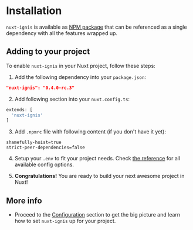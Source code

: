 # Installation

`nuxt-ignis` is available as [NPM package](https://www.npmjs.com/package/nuxt-ignis) that can be referenced as a single dependency with all the features wrapped up.

## Adding to your project

To enable `nuxt-ignis` in your Nuxt project, follow these steps:

1) Add the following dependency into your `package.json`:

```json [package.json]
"nuxt-ignis": "0.4.0-rc.3"
```

2) Add following section into your `nuxt.config.ts`:

```ts [nuxt.config.ts]
extends: [
  'nuxt-ignis'
]
```

3) Add `.npmrc` file with following content (if you don't have it yet):

```[.npmrc]
shamefully-hoist=true
strict-peer-dependencies=false
```

4) Setup your `.env` to fit your project needs. Check [the reference](/2-5-full-reference.html) for all available config options.

5) **Congratulations!** You are ready to build your next awesome project in Nuxt!

## More info

- Proceed to the [Configuration](/2-1-configuration.html) section to get the big picture and learn how to set `nuxt-ignis` up for your project.
